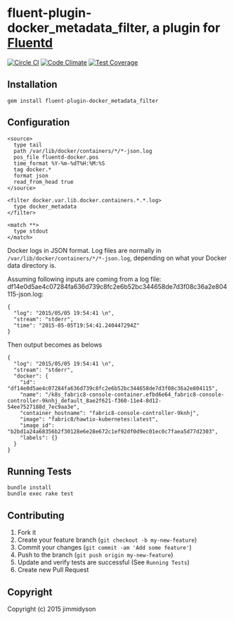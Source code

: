 # fluent-plugin-docker_metadata_filter, a plugin for [Fluentd](http://fluentd.org)
[![Circle CI](https://circleci.com/gh/fabric8io/fluent-plugin-docker_metadata_filter.svg?style=svg)](https://circleci.com/gh/fabric8io/fluent-plugin-docker_metadata_filter)
[![Code Climate](https://codeclimate.com/github/fabric8io/fluent-plugin-docker_metadata_filter/badges/gpa.svg)](https://codeclimate.com/github/fabric8io/fluent-plugin-docker_metadata_filter)
[![Test Coverage](https://codeclimate.com/github/fabric8io/fluent-plugin-docker_metadata_filter/badges/coverage.svg)](https://codeclimate.com/github/fabric8io/fluent-plugin-docker_metadata_filter)

## Installation

    gem install fluent-plugin-docker_metadata_filter

## Configuration
```
<source>
  type tail
  path /var/lib/docker/containers/*/*-json.log
  pos_file fluentd-docker.pos
  time_format %Y-%m-%dT%H:%M:%S
  tag docker.*
  format json
  read_from_head true
</source>

<filter docker.var.lib.docker.containers.*.*.log>
  type docker_metadata
</filter>

<match **>
  type stdout
</match>
```

Docker logs in JSON format. Log files are normally in
`/var/lib/docker/containers/*/*-json.log`, depending on what your Docker
data directory is.

Assuming following inputs are coming from a log file:
df14e0d5ae4c07284fa636d739c8fc2e6b52bc344658de7d3f08c36a2e804115-json.log:
```
{
  "log": "2015/05/05 19:54:41 \n",
  "stream": "stderr",
  "time": "2015-05-05T19:54:41.240447294Z"
}
```

Then output becomes as belows
```
{
  "log": "2015/05/05 19:54:41 \n",
  "stream": "stderr",
  "docker": {
    "id": "df14e0d5ae4c07284fa636d739c8fc2e6b52bc344658de7d3f08c36a2e804115",
    "name": "/k8s_fabric8-console-container.efbd6e64_fabric8-console-controller-9knhj_default_8ae2f621-f360-11e4-8d12-54ee7527188d_7ec9aa3e",
    "container_hostname": "fabric8-console-controller-9knhj",
    "image": "fabric8/hawtio-kubernetes:latest",
    "image_id": "b2bd1a24a68356b2f30128e6e28e672c1ef92df0d9ec01ec0c7faea5d77d2303",
    "labels": {}
  }
}
```
## Running Tests
```
bundle install
bundle exec rake test
```
## Contributing

1. Fork it
2. Create your feature branch (`git checkout -b my-new-feature`)
3. Commit your changes (`git commit -am 'Add some feature'`)
4. Push to the branch (`git push origin my-new-feature`)
5. Update and verify tests are successful (See `Running Tests`)
6. Create new Pull Request

## Copyright
  Copyright (c) 2015 jimmidyson
